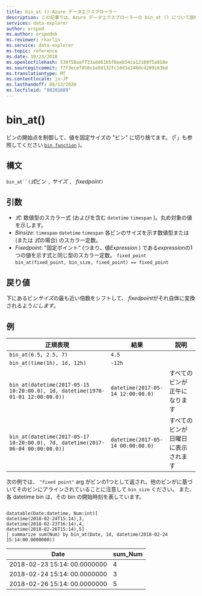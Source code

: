 ```yaml
---
title: bin_at ()-Azure データエクスプローラー
description: この記事では、Azure データエクスプローラーの bin_at () について説明します。
services: data-explorer
author: orspod
ms.author: orspodek
ms.reviewer: rkarlin
ms.service: data-explorer
ms.topic: reference
ms.date: 10/23/2018
ms.openlocfilehash: 530f58aaf733add61b5f0aeb54ca12180f5a818e
ms.sourcegitcommit: f7f3ecef858c1e8d132fc10d1e240dcd209163bd
ms.translationtype: MT
ms.contentlocale: ja-JP
ms.lasthandoff: 08/13/2020
ms.locfileid: "88201689"
---
```

# <a name="bin_at"></a>bin_at()

ビンの開始点を制御して、値を固定サイズの "ビン" に切り捨てます。
(「」も参照してください [`bin function`](./binfunction.md) )。

## <a name="syntax"></a>構文

`bin_at``(`*式*ビン `,` *サイズ* `, ` *fixedpoint*`)`

## <a name="arguments"></a>引数

* *式*: 数値型のスカラー式 (およびを含む `datetime` `timespan` )。丸め対象の値を示します。
* *Binsize*: `timespan` `datetime` `timespan` 各ビンのサイズを示す数値型または (または *式*の場合) のスカラー定数。
* *Fixedpoint*: "固定ポイント" (つまり、値*Expression* ) である*expression*の1つの値を示す式と同じ型のスカラー定数。 `fixed_point` `bin_at(fixed_point, bin_size, fixed_point) == fixed_point`

## <a name="returns"></a>戻り値

下にあるビン*サイズ*の最も近い倍数をシフトして、 *fixedpoint*がそれ自体に変換されるよう*にします*。

## <a name="examples"></a>例

|正規表現                                                                    |結果                           |説明                   |
|------------------------------------------------------------------------------|---------------------------------|---------------------------|
|`bin_at(6.5, 2.5, 7)`                                                         |`4.5`                            ||
|`bin_at(time(1h), 1d, 12h)`                                                   |`-12h`                           ||
|`bin_at(datetime(2017-05-15 10:20:00.0), 1d, datetime(1970-01-01 12:00:00.0))`|`datetime(2017-05-14 12:00:00.0)`|すべてのビンが正午になります   |
|`bin_at(datetime(2017-05-17 10:20:00.0), 7d, datetime(2017-06-04 00:00:00.0))`|`datetime(2017-05-14 00:00:00.0)`|すべてのビンが日曜日に表示されます|


次の例では、 `"fixed point"` arg がビンの1つとして返され、他のビンがに基づいてそのビンにアラインされていることに注意して `bin_size` ください。 また、各 datetime bin は、その bin の開始時刻を表しています。

<!-- csl: https://help.kusto.windows.net:443/Samples -->
```kusto

datatable(Date:datetime, Num:int)[
datetime(2018-02-24T15:14),3,
datetime(2018-02-23T16:14),4,
datetime(2018-02-26T15:14),5]
| summarize sum(Num) by bin_at(Date, 1d, datetime(2018-02-24 15:14:00.0000000)) 
```

|Date|sum_Num|
|---|---|
|2018-02-23 15:14: 00.0000000|4|
|2018-02-24 15:14: 00.0000000|3|
|2018-02-26 15:14: 00.0000000|5|
